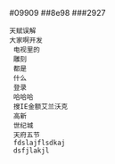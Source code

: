 #09909
##8e98
###2927
```
天赋误解
大家啊开发
 电视里的
 雕刻
 都是
 什么
 登录
 哈哈哈
 搜IE金额艾兰沃克
 高新
 世纪城
 天府五节
 fdslajflsdkaj
 dsfjlakjl
 
```